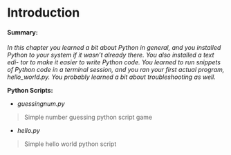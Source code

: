 Introduction
=
#### Summary:

*_In this chapter you learned a bit about Python in general, and you installed
Python to your system if it wasn’t already there. You also installed a text edi-
tor to make it easier to write Python code. You learned to run snippets of
Python code in a terminal session, and you ran your first actual program,
hello_world.py. You probably learned a bit about troubleshooting as well._*

**Python Scripts:**
- *guessingnum.py*
>Simple number guessing python script game
- *hello.py*
>Simple hello world python script
